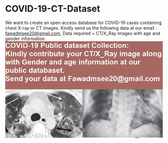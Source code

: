 # COVID-19-CT-Dataset
We want to create an open access database for COVID-19 cases containing chest X-ray or CT images. Kindly send us the following data at our email : fawadmsee20@gmail.com, Data required = CT/X_Ray images with age and gender information.
![](https://github.com/fawadmsee20/COVID-19-CT-Dataset/blob/master/covid19-share-image.jpg)


